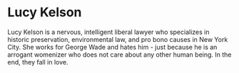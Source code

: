 <h1>Lucy Kelson</h1>
Lucy Kelson is a nervous, intelligent liberal lawyer who specializes in historic preservation, environmental law, and pro bono causes in New York City.  She works for George Wade and hates him - just because he is an arrogant womenizer who does not care about any other human being. In the end, they fall in love.